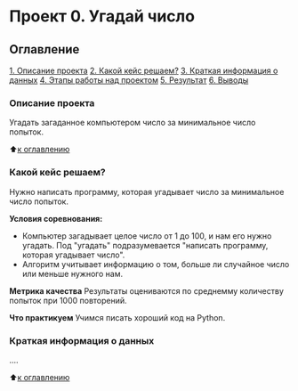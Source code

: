 # Проект 0. Угадай число

## Оглавление
[1. Описание проекта](https://github.com/mrKaffeine/autistic_convulsions/tree/main/project_0/README(ru).md#Описание-проекта)
[2. Какой кейс решаем?](https://github.com/mrKaffeine/autistic_convulsions/tree/main/project_0/README(ru).md#Какой-кейс-решаем?)
[3. Краткая информация о данных](https://github.com/mrKaffeine/autistic_convulsions/tree/main/project_0/README(ru).md#Краткая-информация-о-данных)
[4. Этапы работы над проектом](https://github.com/mrKaffeine/autistic_convulsions/tree/main/project_0/README(ru).md#Этапы-работы-над-проектом)
[5. Результат](https://github.com/mrKaffeine/autistic_convulsions/tree/main/project_0/README(ru).md#Результат)
[6. Выводы](https://github.com/mrKaffeine/autistic_convulsions/tree/main/project_0/README(ru).md#Выводы)

### Описание проекта
Угадать загаданное компьютером число за минимальное число попыток.

:arrow_up:[к оглавлению](https://github.com/mrKaffeine/autistic_convulsions/tree/main/project_0/README(ru).md#Оглавление)

### Какой кейс решаем?
Нужно написать программу, которая угадывает число за минимальное число попыток.

**Условия соревнования:**
- Компьютер загадывает целое число от 1 до 100, и нам его нужно угадать. Под "угадать" подразумевается "написать программу, которая угадывает число".
- Алгоритм учитывает информацию о том, больше ли случайное число или меньше нужного нам.

**Метрика качества**
Результаты оцениваются по среднемму количеству попыток при 1000 повторений.

**Что практикуем**
Учимся писать хороший код на Python.

### Краткая информация о данных
....

:arrow_up:[к оглавлению](https://github.com/mrKaffeine/autistic_convulsions/tree/main/project_0/README(ru).md#Оглавление)